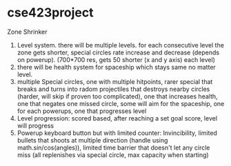 # cse423project
Zone Shrinker
1. Level system. there will be multiple levels. for each consecutive level the zone gets shorter, special circles rate increase and decrease (depends on powerup). (700*700 res, gets 50 shorter (x and y axis) each level) 
2. there will be health system for spaceship which stays same no matter level. 
3. multiple Special circles, one with multiple hitpoints, rarer special that breaks and turns into radom projectiles that destroys nearby circles (harder, will skip if proven too complicated), one that increases health, one that negates one missed circle, some will aim for the spaceship, one for each powerups, one that progresses level
4. Level progression:  scored based, after reaching a set goal score, level will progress 
5. Powerup keyboard button but with limited counter: Invincibility, limited bullets that shoots at multiple direction (handle using math.sin/cos(angles)), limited time barrier that doesn't let any circle miss (all replenishes via special circle, max capacity when starting)

